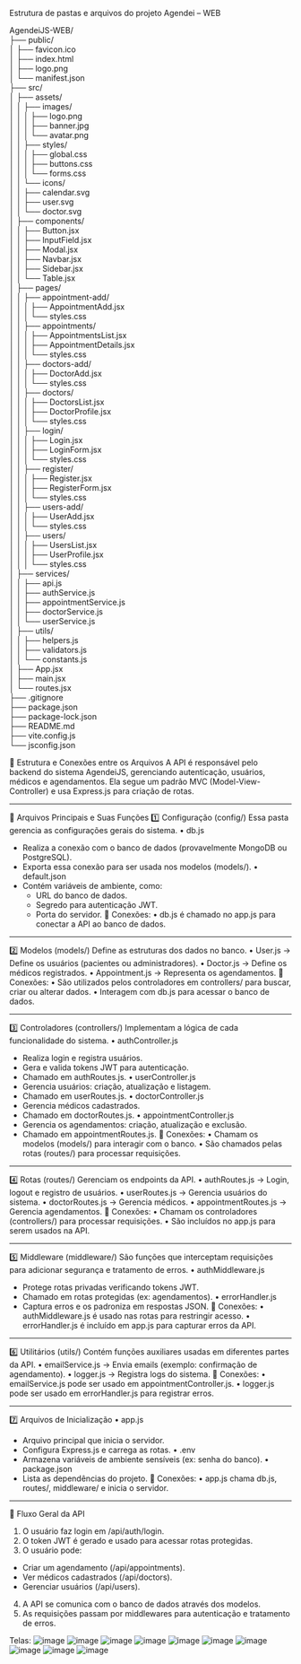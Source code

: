 Estrutura de pastas e arquivos do projeto Agendei – WEB

AgendeiJS-WEB/  
├── public/  
│   ├── favicon.ico  
│   ├── index.html  
│   ├── logo.png  
│   └── manifest.json  
├── src/  
│   ├── assets/  
│   │   ├── images/  
│   │   │   ├── logo.png  
│   │   │   ├── banner.jpg  
│   │   │   └── avatar.png  
│   │   ├── styles/  
│   │   │   ├── global.css  
│   │   │   ├── buttons.css  
│   │   │   └── forms.css  
│   │   └── icons/  
│   │       ├── calendar.svg  
│   │       ├── user.svg  
│   │       └── doctor.svg  
│   ├── components/  
│   │   ├── Button.jsx  
│   │   ├── InputField.jsx  
│   │   ├── Modal.jsx  
│   │   ├── Navbar.jsx  
│   │   ├── Sidebar.jsx  
│   │   └── Table.jsx  
│   ├── pages/  
│   │   ├── appointment-add/  
│   │   │   ├── AppointmentAdd.jsx  
│   │   │   └── styles.css  
│   │   ├── appointments/  
│   │   │   ├── AppointmentsList.jsx  
│   │   │   ├── AppointmentDetails.jsx  
│   │   │   └── styles.css  
│   │   ├── doctors-add/  
│   │   │   ├── DoctorAdd.jsx  
│   │   │   └── styles.css  
│   │   ├── doctors/  
│   │   │   ├── DoctorsList.jsx  
│   │   │   ├── DoctorProfile.jsx  
│   │   │   └── styles.css  
│   │   ├── login/  
│   │   │   ├── Login.jsx  
│   │   │   ├── LoginForm.jsx  
│   │   │   └── styles.css  
│   │   ├── register/  
│   │   │   ├── Register.jsx  
│   │   │   ├── RegisterForm.jsx  
│   │   │   └── styles.css  
│   │   ├── users-add/  
│   │   │   ├── UserAdd.jsx  
│   │   │   └── styles.css  
│   │   ├── users/  
│   │   │   ├── UsersList.jsx  
│   │   │   ├── UserProfile.jsx  
│   │   │   └── styles.css  
│   ├── services/  
│   │   ├── api.js  
│   │   ├── authService.js  
│   │   ├── appointmentService.js  
│   │   ├── doctorService.js  
│   │   └── userService.js  
│   ├── utils/  
│   │   ├── helpers.js  
│   │   ├── validators.js  
│   │   └── constants.js  
│   ├── App.jsx  
│   ├── main.jsx  
│   └── routes.jsx  
├── .gitignore  
├── package.json  
├── package-lock.json  
├── README.md  
├── vite.config.js  
└── jsconfig.json  

📌 Estrutura e Conexões entre os Arquivos
A API é responsável pelo backend do sistema AgendeiJS, gerenciando autenticação, usuários, médicos e agendamentos. Ela segue um padrão MVC (Model-View-Controller) e usa Express.js para criação de rotas.
________________________________________
🔹 Arquivos Principais e Suas Funções
1️⃣ Configuração (config/)
Essa pasta gerencia as configurações gerais do sistema.
•   db.js
  - Realiza a conexão com o banco de dados (provavelmente MongoDB ou PostgreSQL).
  - Exporta essa conexão para ser usada nos modelos (models/).
•   default.json
  - Contém variáveis de ambiente, como:
    - URL do banco de dados.
    - Segredo para autenticação JWT.
    - Porta do servidor.
📌 Conexões:
•   db.js é chamado no app.js para conectar a API ao banco de dados.
________________________________________
2️⃣ Modelos (models/)
Define as estruturas dos dados no banco.
•   User.js → Define os usuários (pacientes ou administradores).
•   Doctor.js → Define os médicos registrados.
•   Appointment.js → Representa os agendamentos.
📌 Conexões:
•   São utilizados pelos controladores em controllers/ para buscar, criar ou alterar dados.
•   Interagem com db.js para acessar o banco de dados.
________________________________________
3️⃣ Controladores (controllers/)
Implementam a lógica de cada funcionalidade do sistema.
•   authController.js
  - Realiza login e registra usuários.
  - Gera e valida tokens JWT para autenticação.
  - Chamado em authRoutes.js.
•   userController.js
  - Gerencia usuários: criação, atualização e listagem.
  - Chamado em userRoutes.js.
•   doctorController.js
  - Gerencia médicos cadastrados.
  - Chamado em doctorRoutes.js.
•   appointmentController.js
  - Gerencia os agendamentos: criação, atualização e exclusão.
  - Chamado em appointmentRoutes.js.
📌 Conexões:
•   Chamam os modelos (models/) para interagir com o banco.
•   São chamados pelas rotas (routes/) para processar requisições.
________________________________________
4️⃣ Rotas (routes/)
Gerenciam os endpoints da API.
•   authRoutes.js → Login, logout e registro de usuários.
•   userRoutes.js → Gerencia usuários do sistema.
•   doctorRoutes.js → Gerencia médicos.
•   appointmentRoutes.js → Gerencia agendamentos.
📌 Conexões:
•   Chamam os controladores (controllers/) para processar requisições.
•   São incluídos no app.js para serem usados na API.
________________________________________
5️⃣ Middleware (middleware/)
São funções que interceptam requisições para adicionar segurança e tratamento de erros.
•   authMiddleware.js
  - Protege rotas privadas verificando tokens JWT.
  - Chamado em rotas protegidas (ex: agendamentos).
•   errorHandler.js
  - Captura erros e os padroniza em respostas JSON.
📌 Conexões:
•   authMiddleware.js é usado nas rotas para restringir acesso.
•   errorHandler.js é incluído em app.js para capturar erros da API.
________________________________________
6️⃣ Utilitários (utils/)
Contém funções auxiliares usadas em diferentes partes da API.
•   emailService.js → Envia emails (exemplo: confirmação de agendamento).
•   logger.js → Registra logs do sistema.
📌 Conexões:
•   emailService.js pode ser usado em appointmentController.js.
•   logger.js pode ser usado em errorHandler.js para registrar erros.
________________________________________
7️⃣ Arquivos de Inicialização
•   app.js
  - Arquivo principal que inicia o servidor.
  - Configura Express.js e carrega as rotas.
•   .env
  - Armazena variáveis de ambiente sensíveis (ex: senha do banco).
•   package.json
  - Lista as dependências do projeto.
📌 Conexões:
•   app.js chama db.js, routes/, middleware/ e inicia o servidor.
________________________________________
🔗 Fluxo Geral da API
1.  O usuário faz login em /api/auth/login.
2.  O token JWT é gerado e usado para acessar rotas protegidas.
3.  O usuário pode:
  - Criar um agendamento (/api/appointments).
  - Ver médicos cadastrados (/api/doctors).
  - Gerenciar usuários (/api/users).
4.  A API se comunica com o banco de dados através dos modelos.
5.  As requisições passam por middlewares para autenticação e tratamento de erros.


Telas:
![image](https://github.com/user-attachments/assets/3bf4dc6a-eb41-462a-93ff-0d30467540f8)
![image](https://github.com/user-attachments/assets/7e053205-6ff9-44ec-9b59-8c5400d70938)
![image](https://github.com/user-attachments/assets/1f966fa2-a6ad-4d83-a2ce-6b00a1803514)
![image](https://github.com/user-attachments/assets/21ee47a9-2b8c-4dd6-a9eb-db35c34c2f60)
![image](https://github.com/user-attachments/assets/6e0377c5-b182-4c8a-b0f0-c1cc96d98558)
![image](https://github.com/user-attachments/assets/ce9838b9-c194-475b-a679-297322febae7)
![image](https://github.com/user-attachments/assets/85af59df-3072-40da-bfb5-337dbac3490f)
![image](https://github.com/user-attachments/assets/2d93f4eb-2316-499b-a715-7e6bb2080635)
![image](https://github.com/user-attachments/assets/084833c0-19ac-4e5f-94eb-e67e652e98c8)
![image](https://github.com/user-attachments/assets/bfba9cc5-72be-453f-a958-f660fa3c5f50)














